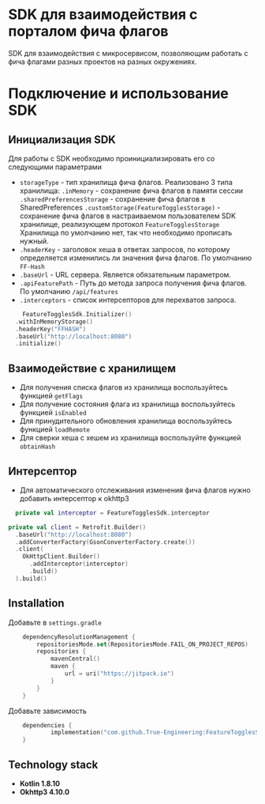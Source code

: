 # SDK для взаимодействия с порталом фича флагов
SDK для взаимодействия с микросервисом, позволяющим работать с фича флагами разных проектов на разных окружениях.

# Подключение и использование SDK
## Инициализация SDK
Для работы с SDK необходимо проинициализировать его со следующими параметрами
- `storageType` - тип хранилища фича флагов. Реализовано 3 типа хранилища:
  `.inMemory` - сохранение фича флагов в памяти сессии
  `.sharedPreferencesStorage` - сохранение фича флагов в SharedPreferences
  `.customStorage(FeatureTogglesStorage)` - сохранение фича флагов в настраиваемом пользователем SDK хранилище, реализующем протокол `FeatureTogglesStorage`
  Хранилища по умолчанию нет, так что необходимо прописать нужный.
- `.headerKey` - заголовок хеша в ответах запросов, по которому определяется изменились ли значения фича флагов. По умолчанию `FF-Hash`
- `.baseUrl` - URL сервера. Является обязательным параметром.
- `.apiFeaturePath` - Путь до метода запроса получения фича флагов. По умолчанию `/api/features`
- `.interceptors` - список интерсепторов для перехватов запроса.
```kotlin
    FeatureTogglesSdk.Initializer()
  .withInMemoryStorage()
  .headerKey("FFHASH")
  .baseUrl("http://localhost:8080")
  .initialize()
```

## Взаимодействие с хранилищем
- Для получения списка флагов из хранилища воспользуйтесь функцией `getFlags`
- Для получение состояния флага из хранилища воспользуйтесь функцией `isEnabled`
- Для принудительного обновления хранилища воспользуйтесь функцией `loadRemote`
- Для сверки хеша с хешем из хранилища воспользуйте функцией `obtainHash`

## Интерсептор
- Для автоматического отслеживания изменения фича флагов нужно добавить интерсептор к okhttp3

```kotlin
  private val interceptor = FeatureTogglesSdk.interceptor

private val client = Retrofit.Builder()
  .baseUrl("http://localhost:8080")
  .addConverterFactory(GsonConverterFactory.create())
  .client(
    OkHttpClient.Builder()
      .addInterceptor(interceptor)
      .build()
  ).build()
```

## Installation

Добавьте в `settings.gradle`
```kotlin
    dependencyResolutionManagement {
		repositoriesMode.set(RepositoriesMode.FAIL_ON_PROJECT_REPOS)
		repositories {
			mavenCentral()
            maven {
                url = uri("https://jitpack.io")
            }
		} 
    }
```

Добавьте зависимость
```kotlin
    dependencies {
	        implementation("com.github.True-Engineering:FeatureTogglesSDK_Android:version")
	}
```

## Technology stack
- **Kotlin 1.8.10**
- **Okhttp3 4.10.0**